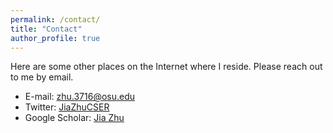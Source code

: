 ```yaml
---
permalink: /contact/
title: "Contact"
author_profile: true
---
```

Here are some other places on the Internet where I reside.
Please reach out to me by email.

* E-mail: zhu.3716@osu.edu
* Twitter: [JiaZhuCSER](https://x.com/JiaZhuCSER)
* Google Scholar: [Jia Zhu](https://scholar.google.com/citations?user=hDfxr1XfeCUC&hl=en&oi=sra)
